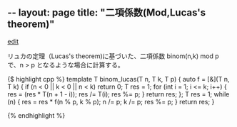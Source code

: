 --
layout: page
title: "二項係数(Mod,Lucas's theorem)"
---
[edit](https://github.com/harufujimoto/harufujimoto.github.io/edit/master/_posts/math/2021-04-19-binom_lucas.md)

リュカの定理（Lucas's theorem)に基づいた、二項係数 binom(n,k) mod p で、n > p となるような場合に計算する。

{$ highlight cpp %}
template<class T>
T binom_lucas(T n, T k, T p) {
    auto f = [&](T n, T k) {
        if (n < 0 || k < 0 || n < k) return 0;
        T res = 1;
        for (int i = 1; i <= k; i++) {
            res = (res * T(n + 1 - i));
            res /= T(i);
            res %= p;
        }
        return res;
    };
    T res = 1;
    while (n) {
        res = res * f(n % p, k % p);
        n /= p;
        k /= p;
        res %= p;
    }
    return res;
}

{% endhighlight %}
